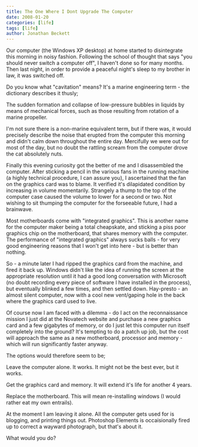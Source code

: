 ```yaml
---
title: The One Where I Dont Upgrade The Computer
date: 2008-01-20
categories: [life]
tags: [life]
author: Jonathan Beckett
---
```


Our computer (the Windows XP desktop) at home started to disintegrate this morning in noisy fashion. Following the school of thought that says "you should never switch a computer off", I haven't done so for many months. Then last night, in order to provide a peaceful night's sleep to my brother in law, it was switched off.

Do you know what "cavitation" means? It's a marine engineering term - the dictionary describes it thusly;

The sudden formation and collapse of low-pressure bubbles in liquids by means of mechanical forces, such as those resulting from rotation of a marine propeller.

I'm not sure there is a non-marine equivalent term, but if there was, it would precisely describe the noise that erupted from the computer this morning and didn't calm down throughout the entire day. Mercifully we were out for most of the day, but no doubt the rattling scream from the computer drove the cat absolutely nuts.

Finally this evening curiosity got the better of me and I disassembled the computer. After sticking a pencil in the various fans in the running machine (a highly technical procedure, I can assure you), I ascertained that the fan on the graphics card was to blame. It verified it's dilapidated condition by increasing in volume momentarily. Strangely a thump to the top of the computer case caused the volume to lower for a second or two. Not wishing to sit thumping the computer for the forseeable future, I had a brainwave.

Most motherboards come with "integrated graphics". This is another name for the computer maker being a total cheapskate, and sticking a piss poor graphics chip on the motherboard, that shares memory with the computer. The performance of "integrated graphics" always sucks balls - for very good engineering reasons that I won't get into here - but is better than nothing.

So - a minute later I had ripped the graphics card from the machine, and fired it back up. Windows didn't like the idea of running the screen at the appropriate resolution until it had a good long conversation with Microsoft (no doubt recording every piece of software I have installed in the process), but eventually blinked a few times, and then settled down. Hay-presto - an almost silent computer, now with a cool new vent/gaping hole in the back where the graphics card used to live.

Of course now I am faced with a dilemma - do I act on the reconnaissance mission I just did at the Novatech website and purchase a new graphics card and a few gigabytes of memory, or do I just let this computer run itself completely into the ground? It's tempting to do a patch up job, but the cost will approach the same as a new motherboard, processor and memory - which will run significantly faster anyway.

The options would therefore seem to be;

Leave the computer alone. It works. It might not be the best ever, but it works.

Get the graphics card and memory. It will extend it's life for another 4 years.

Replace the motherboard. This will mean re-installing windows (I would rather eat my own entrails).

At the moment I am leaving it alone. All the computer gets used for is blogging, and printing things out. Photoshop Elements is occaisionally fired up to correct a wayward photograph, but that's about it.

What would you do?